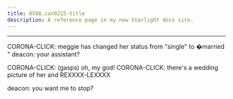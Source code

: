```yaml
---
title: 0588.can0215-title
description: A reference page in my new Starlight docs site.
---
```

----- 
CORONA-CLICK: meggie has changed her status from "single" to �married
" 
deacon: your assistant? 
 
CORONA-CLICK: (gasps) oh, my god! 
CORONA-CLICK: there's a wedding picture of her and REXXXX-LEXXXX
 
deacon: you want me to stop? 
 
